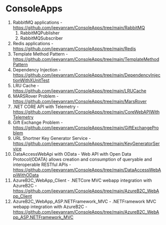 # ConsoleApps
1) RabbitMQ applications - https://github.com/jeevanram/ConsoleApps/tree/main/RabbitMQ
    1) RabbitMQPublisher 
    2) RabbitMQSubscriber 
2) Redis applications - https://github.com/jeevanram/ConsoleApps/tree/main/Redis
3) Template Method Pattern - https://github.com/jeevanram/ConsoleApps/tree/main/TemplateMethodPattern
4) Dependency Injection - https://github.com/jeevanram/ConsoleApps/tree/main/DependencyInjectionWithXUnitTest
5) LRU Cache - https://github.com/jeevanram/ConsoleApps/tree/main/LRUCache
6) MARSRover Problem - https://github.com/jeevanram/ConsoleApps/tree/main/MarsRover
7) .NET CORE API with Telemetry - https://github.com/jeevanram/ConsoleApps/tree/main/CoreWebAPIWithTelemetry
8) Gift Exchange Problem - https://github.com/jeevanram/ConsoleApps/tree/main/GiftExchangeProblem
9) URL Shortner Key Generator Service - https://github.com/jeevanram/ConsoleApps/tree/main/KeyGeneratorService
10) DataAccessWebApi with OData - Web API with Open Data Protocol(ODATA) allows creation and consumption of queryable and interoperable RESTful APIs  - https://github.com/jeevanram/ConsoleApps/tree/main/DataAccessWebApiWithOData
11) AzureB2C_WebApp_Client - .NETCore MVC webapp integration with AzureB2C - https://github.com/jeevanram/ConsoleApps/tree/main/AzureB2C_WebApp_Client
12) AzureB2C_WebApp_ASP.NETFramework_MVC - .NETFramework MVC webapp integration with AzureB2C - https://github.com/jeevanram/ConsoleApps/tree/main/AzureB2C_WebApp_ASP.NETFramework_MVC

